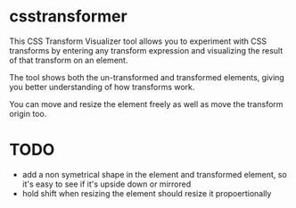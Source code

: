 csstransformer
==============

This CSS Transform Visualizer tool allows you to experiment with CSS transforms by entering any transform expression and visualizing the result of that transform on an element.

The tool shows both the un-transformed and transformed elements, giving you better understanding of how transforms work.

You can move and resize the element freely as well as move the transform origin too.

TODO
====
* add a non symetrical shape in the element and transformed element, so it's easy to see if it's upside down or mirrored
* hold shift when resizing the element should resize it propoertionally